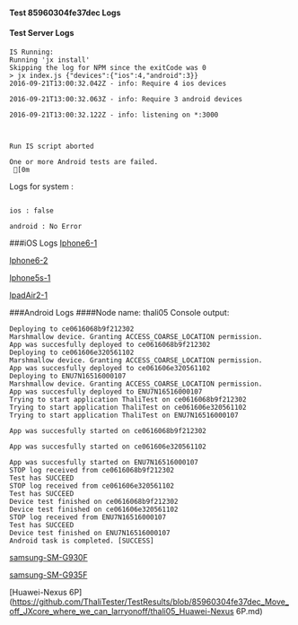 #### Test 85960304fe37dec Logs

#### Test Server Logs
```
IS Running:
Running 'jx install'
Skipping the log for NPM since the exitCode was 0
> jx index.js {"devices":{"ios":4,"android":3}}
2016-09-21T13:00:32.042Z - info: Require 4 ios devices

2016-09-21T13:00:32.063Z - info: Require 3 android devices

2016-09-21T13:00:32.122Z - info: listening on *:3000


 
Run IS script aborted
 
One or more Android tests are failed.
 [0m

```


Logs for system : 
```

ios : false

android : No Error
```


###iOS Logs
[Iphone6-1](https://github.com/ThaliTester/TestResults/blob/85960304fe37dec_Move_off_JXcore_where_we_can_larryonoff/iOS_Iphone6-1.md)

[Iphone6-2](https://github.com/ThaliTester/TestResults/blob/85960304fe37dec_Move_off_JXcore_where_we_can_larryonoff/iOS_Iphone6-2.md)

[Iphone5s-1](https://github.com/ThaliTester/TestResults/blob/85960304fe37dec_Move_off_JXcore_where_we_can_larryonoff/iOS_Iphone5s-1.md)

[IpadAir2-1](https://github.com/ThaliTester/TestResults/blob/85960304fe37dec_Move_off_JXcore_where_we_can_larryonoff/iOS_IpadAir2-1.md)


###Android Logs
####Node name: thali05
Console output:
```
Deploying to ce0616068b9f212302
Marshmallow device. Granting ACCESS_COARSE_LOCATION permission.
App was succesfully deployed to ce0616068b9f212302
Deploying to ce061606e320561102
Marshmallow device. Granting ACCESS_COARSE_LOCATION permission.
App was succesfully deployed to ce061606e320561102
Deploying to ENU7N16516000107
Marshmallow device. Granting ACCESS_COARSE_LOCATION permission.
App was succesfully deployed to ENU7N16516000107
Trying to start application ThaliTest on ce0616068b9f212302
Trying to start application ThaliTest on ce061606e320561102
Trying to start application ThaliTest on ENU7N16516000107

App was succesfully started on ce0616068b9f212302

App was succesfully started on ce061606e320561102

App was succesfully started on ENU7N16516000107
STOP log received from ce0616068b9f212302
Test has SUCCEED
STOP log received from ce061606e320561102
Test has SUCCEED
Device test finished on ce0616068b9f212302 
Device test finished on ce061606e320561102 
STOP log received from ENU7N16516000107
Test has SUCCEED
Device test finished on ENU7N16516000107 
Android task is completed. [SUCCESS]
```
[samsung-SM-G930F](https://github.com/ThaliTester/TestResults/blob/85960304fe37dec_Move_off_JXcore_where_we_can_larryonoff/thali05_samsung-SM-G930F.md)

[samsung-SM-G935F](https://github.com/ThaliTester/TestResults/blob/85960304fe37dec_Move_off_JXcore_where_we_can_larryonoff/thali05_samsung-SM-G935F.md)

[Huawei-Nexus 6P](https://github.com/ThaliTester/TestResults/blob/85960304fe37dec_Move_off_JXcore_where_we_can_larryonoff/thali05_Huawei-Nexus 6P.md)


